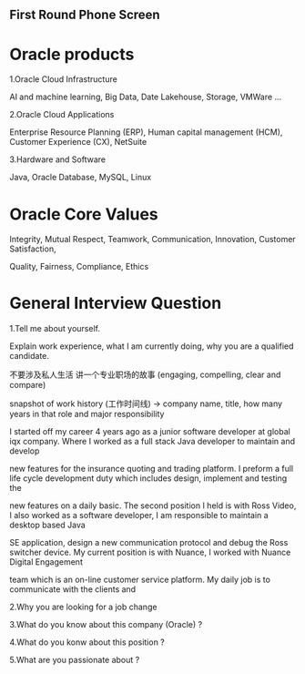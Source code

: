 ## First Round Phone Screen

# Oracle products

1.Oracle Cloud Infrastructure

AI and machine learning, Big Data, Date Lakehouse, Storage, VMWare ...

2.Oracle Cloud Applications

Enterprise Resource Planning (ERP), Human capital management (HCM), Customer Experience (CX), NetSuite

3.Hardware and Software

Java, Oracle Database, MySQL, Linux

# Oracle Core Values

Integrity, Mutual Respect, Teamwork, Communication, Innovation, Customer Satisfaction, 

Quality, Fairness, Compliance, Ethics

# General Interview Question

1.Tell me about yourself.

Explain work experience, what I am currently doing, why you are a qualified candidate.

不要涉及私人生活 讲一个专业职场的故事 (engaging, compelling, clear and compare)

snapshot of work history (工作时间线) -> company name, title, how many years in that role and major responsibility

I started off my career 4 years ago as a junior software developer at global iqx company. Where I worked as a full stack Java developer to maintain and develop

new features for the insurance quoting and trading platform. I preform a full life cycle development duty which includes design, implement and testing the 

new features on a daily basic. The second position I held is with Ross Video, I also worked as a software developer, I am responsible to maintain a desktop based Java 

SE application, design a new communication protocol and debug the Ross switcher device. My current position is with Nuance, I worked with Nuance Digital Engagement 

team which is an on-line customer service platform. My daily job is to communicate with the clients and 

2.Why you are looking for a job change

3.What do you know about this company (Oracle) ?

4.What do you konw about this position ?

5.What are you passionate about ?

